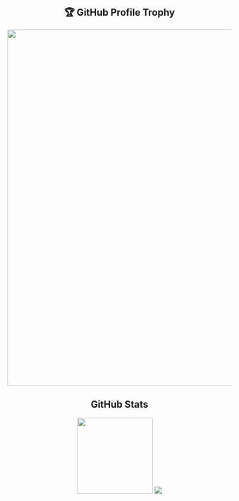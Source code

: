 <!-- GitHub Profile Trophy -->
<h2 align="center">🏆 GitHub Profile Trophy</h2>
<p align="center">
  <a href="https://github.com/ryo-ma/github-profile-trophy">
    <img width=800 src="https://github-profile-trophy.vercel.app/?username=XXXFQ&column=9&theme=onedark&no-frame=true"/>
  </a>
</p>

<!-- GitHub Stats -->
<h2 align="center">GitHub Stats</h2>
<div align="center">
  <img height="170" src="https://github-readme-stats-phi-green-33.vercel.app/api?username=XXXFQ&theme=onedark&count_private=true&include_all_commits=true&show_icons=true" />
  <img src="https://github-readme-stats-phi-green-33.vercel.app/api/top-langs/?username=XXXFQ&theme=onedark&layout=compact" />
</div>
